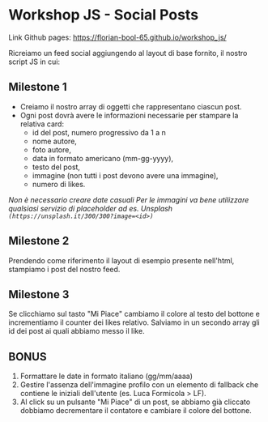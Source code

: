 # Workshop JS - Social Posts

Link Github pages: https://florian-bool-65.github.io/workshop_js/

Ricreiamo un feed social aggiungendo al layout di base fornito, il nostro script JS in cui:

## Milestone 1

- Creiamo il nostro array di oggetti che rappresentano ciascun post.
- Ogni post dovrà avere le informazioni necessarie per stampare la relativa card:
  - id del post, numero progressivo da 1 a n
  - nome autore,
  - foto autore,
  - data in formato americano (mm-gg-yyyy),
  - testo del post,
  - immagine (non tutti i post devono avere una immagine),
  - numero di likes.

*Non è necessario creare date casuali*
*Per le immagini va bene utilizzare qualsiasi servizio di placeholder ad es. Unsplash `(https://unsplash.it/300/300?image=<id>)`*

## Milestone 2

Prendendo come riferimento il layout di esempio presente nell'html, stampiamo i post del nostro feed.

## Milestone 3

Se clicchiamo sul tasto "Mi Piace" cambiamo il colore al testo del bottone e incrementiamo il counter dei likes relativo. 
Salviamo in un secondo array gli id dei post ai quali abbiamo messo il like. 

## BONUS

1. Formattare le date in formato italiano (gg/mm/aaaa)
2. Gestire l'assenza dell'immagine profilo con un elemento di fallback che contiene le iniziali dell'utente (es. Luca Formicola > LF).
3. Al click su un pulsante "Mi Piace" di un post, se abbiamo già cliccato dobbiamo decrementare il contatore e cambiare il colore del bottone.
